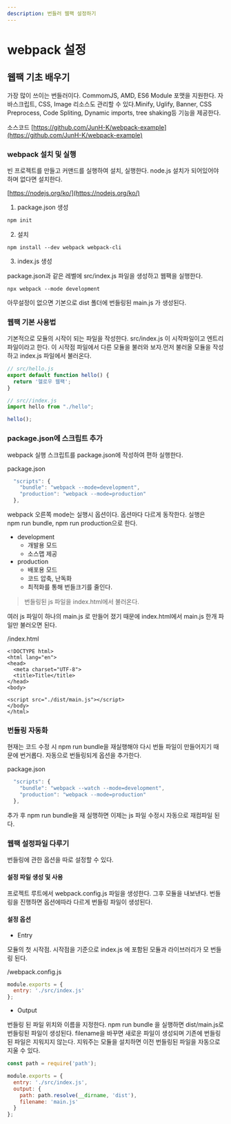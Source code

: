 ```yaml
---
description: 번들러 웹팩 설정하기
---
```


# webpack 설정

## 웹팩 기초 배우기

가장 많이 쓰이는 번들러이다. CommomJS, AMD, ES6 Module 포맷을 지원한다. 자바스크립트, CSS, Image 리소스도 관리할 수 있다.Minify, Uglify, Banner, CSS Preprocess, Code Spliting, Dynamic imports, tree shaking등 기능을 제공한다.

소스코드 [https://github.com/JunH-K/webpack-example](https://github.com/JunH-K/webpack-example)

### webpack 설치 및 실행

빈 프로젝트를 만들고 커맨드를 실행하여 설치, 실행한다. node.js 설치가 되어있어야 하며 없다면 설치한다.

[https://nodejs.org/ko/](https://nodejs.org/ko/)

1. package.json 생성

```bash
npm init
```

2. 설치

```text
npm install --dev webpack webpack-cli
```

3. index.js 생성 

package.json과 같은 레벨에 src/index.js 파일을 생성하고 웹팩을 실행한다.

```text
npx webpack --mode development
```

아무설정이 없으면 기본으로 dist 폴더에 번들링된 main.js 가 생성된다.

### 웹팩 기본 사용법

기본적으로 모듈의 시작이 되는 파일을 작성한다. src/index.js 이 시작파일이고 엔트리 파일이라고 한다. 이 시작점 파일에서 다른 모듈을 불러와 보자.먼저 불러올 모듈을 작성하고 index.js 파일에서 불러온다.

```javascript
// src/hello.js
export default function hello() {
  return '헬로우 웹팩';
}
```

```javascript
// src//index.js
import hello from "./hello";

hello();

```

### package.json에 스크립트 추가

webpack 실행 스크립트를 package.json에 작성하여 편하 실행한다.

package.json 

```javascript
  "scripts": {
    "bundle": "webpack --mode=development",
    "production": "webpack --mode=production"
  },
```

webpack 오른쪽 mode는 실행시 옵션이다. 옵션마다 다르게 동작한다. 실행은  
npm run bundle, npm run production으로 한다.

* development
  * 개발용 모드
  * 소스맵 제공
* production 
  * 배포용 모드
  * 코드 압축, 난독화
  * 최적화를 통해 번들크기를 줄인다.

> 번들링된 js 파일을 index.html에서 불러온다.

 여러 js 파일이 하나의 main.js 로 만들어 졌기 때문에 index.html에서 main.js 한개 파일만 불러오면 된다.

/index.html

```markup
<!DOCTYPE html>
<html lang="en">
<head>
  <meta charset="UTF-8">
  <title>Title</title>
</head>
<body>

<script src="./dist/main.js"></script>
</body>
</html>

```

### 번들링 자동화

현재는 코드 수정 시 npm run bundle을 재실행해야 다시 번들 파일이 만들어지기 때문에 번거롭다. 자동으로 번들링되게 옵션을 추가한다.

package.json

```javascript
  "scripts": {
    "bundle": "webpack --watch --mode=development",
    "production": "webpack --mode=production"
  },
```

추가 후 npm run bundle을 재 실행하면 이제는 js 파일 수정시 자동으로 재컴파일 된다.

### 웹팩 설정파일 다루기

번들링에 관한 옵션을 따로 설정할 수 있다.

#### 설정 파일 생성 및 사용

프로젝트 루트에서 webpack.config.js 파일을 생성한다. 그후 모듈을 내보낸다. 번들링을 진행하면 옵션에따라 다르게 번들링 파일이 생성된다.

#### 설정 옵션

* Entry

모듈의 첫 시작점. 시작점을 기준으로 index.js 에 포함된 모듈과 라이브러리가 모 번들링 된다. 

/webpack.config.js

```javascript
module.exports = {
  entry: './src/index.js'
};
```

* Output

번들링 된 파일 위치와 이름을 지정한다. npm run bundle 을 실행하면 dist/main.js로 번들링된 파일이 생성된다. filename을 바꾸면 새로운 파일이 생성되며 기존에 번들링된 파일은 지워지지 않는다. 지워주는 모듈을 설치하면 이전 번들링된 파일을 자동으로 지울 수 있다.

```javascript
const path = require('path');

module.exports = {
  entry: './src/index.js',
  output: {
    path: path.resolve(__dirname, 'dist'),
    filename: 'main.js'
  }
};
```

